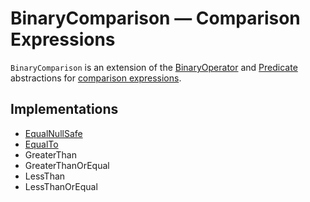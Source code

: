 # BinaryComparison &mdash; Comparison Expressions

`BinaryComparison` is an extension of the [BinaryOperator](BinaryOperator.md) and [Predicate](Predicate.md) abstractions for [comparison expressions](#implementations).

## Implementations

* [EqualNullSafe](EqualNullSafe.md)
* [EqualTo](EqualTo.md)
* GreaterThan
* GreaterThanOrEqual
* LessThan
* LessThanOrEqual
